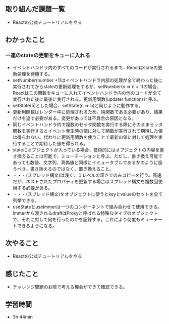 ## 取り組んだ課題一覧
- Reactの公式チュートリアルをやる
## わかったこと
### 一連のstateの更新をキューに入れる
- イベントハンドラ内のすべてのコードが実行されるまで、Reactはstateの更新処理を待機する。
- setNumber(number +1)はイベントハンドラ内部の処理が全て終わった後に実行されてからstateの更新処理をするが、setNumber(n => n + 1)の場合、Reactはこの関数をキューに入れてイベントハンドラ内の他のコードが全て実行された後に最後に実行される。更新用関数(updater function)と呼ぶ。
- setState(5)とした場合、setState(n => 5)と同じように動作する。
- 更新用関数はレンダー中に処理されるため、純関数である必要があり、結果だけを返す必要がある。変更があっては不具合の原因となる。
- 同じイベントハンドラ内で複数のセッタ関数を実行する際にそのままセッタ関数を実行するとイベント発生時の値に対して関数が実行されて期待した値は得られない。代わりに更新用関数を使うことで最新の値に対して処理を実行することで期待した値を得られる。
- stateにオブジェクトが入っている場合、技術的にはオブジェクトの内容を書き換えることは可能で、ミューテーションと呼ぶ。ただし、書き換え可能であっても数値、文字列、真偽値と同様にイミュータブルであるかのように扱うべき。書き換えるのではなく、置き換えること。
- ・・・(スプレッド構文)は浅く、１レベルの深さでのみコピーを行う。高速だが、ネストされたプロパティを更新する場合はスプレッド構文を複数回使用する必要がある。
- ・・・(スプレッド構文)をオブジェクトに使うとkeyとvalueのセットを全て列挙できる。
- useStateとuseImmerは一つのコンポーネントで組み合わせて使用できる。Immerから渡されるdraftはProxyと呼ばれる特殊なタイプのオブジェクトで、それに対して何を行ったのかを記録する。これにより何度もミューテートできるようになる。
## 次やること
- Reactの公式チュートリアルをやる
## 感じたこと
- チャレンジ問題のお陰で考える機会ができて確認できる。
## 学習時間
- 3h 44min
